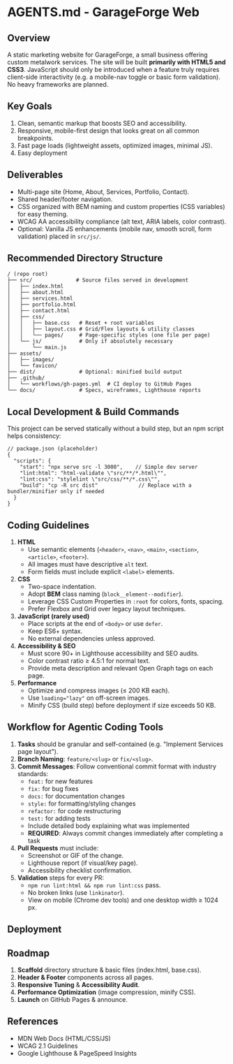 # AGENTS.md - GarageForge Web

## Overview
A static marketing website for GarageForge, a small business offering custom metalwork services. The site will be built **primarily with HTML5 and CSS3**. JavaScript should only be introduced when a feature truly requires client-side interactivity (e.g. a mobile-nav toggle or basic form validation). No heavy frameworks are planned.

## Key Goals
1. Clean, semantic markup that boosts SEO and accessibility.
2. Responsive, mobile-first design that looks great on all common breakpoints.
3. Fast page loads (lightweight assets, optimized images, minimal JS).
4. Easy deployment

## Deliverables
- Multi-page site (Home, About, Services, Portfolio, Contact).
- Shared header/footer navigation.
- CSS organized with BEM naming and custom properties (CSS variables) for easy theming.
- WCAG AA accessibility compliance (alt text, ARIA labels, color contrast).
- Optional: Vanilla JS enhancements (mobile nav, smooth scroll, form validation) placed in `src/js/`.

## Recommended Directory Structure
```
/ (repo root)
├── src/              # Source files served in development
│   ├── index.html
│   ├── about.html
│   ├── services.html
│   ├── portfolio.html
│   ├── contact.html
│   ├── css/
│   │   ├── base.css   # Reset + root variables
│   │   ├── layout.css # Grid/Flex layouts & utility classes
│   │   └── pages/     # Page-specific styles (one file per page)
│   └── js/            # Only if absolutely necessary
│       └── main.js
├── assets/
│   ├── images/
│   └── favicon/
├── dist/              # Optional: minified build output
├── .github/
│   └── workflows/gh-pages.yml  # CI deploy to GitHub Pages
└── docs/              # Specs, wireframes, Lighthouse reports
```

## Local Development & Build Commands
This project can be served statically without a build step, but an npm script helps consistency:

```jsonc
// package.json (placeholder)
{
  "scripts": {
    "start": "npx serve src -l 3000",    // Simple dev server
    "lint:html": "html-validate \"src/**/*.html\"",
    "lint:css": "stylelint \"src/css/**/*.css\"",
    "build": "cp -R src dist"             // Replace with a bundler/minifier only if needed
  }
}
```

## Coding Guidelines
1. **HTML**
   - Use semantic elements (`<header>`, `<nav>`, `<main>`, `<section>`, `<article>`, `<footer>`).
   - All images must have descriptive `alt` text.
   - Form fields must include explicit `<label>` elements.
2. **CSS**
   - Two-space indentation.
   - Adopt **BEM** class naming (`block__element--modifier`).
   - Leverage CSS Custom Properties in `:root` for colors, fonts, spacing.
   - Prefer Flexbox and Grid over legacy layout techniques.
3. **JavaScript (rarely used)**
   - Place scripts at the end of `<body>` or use `defer`.
   - Keep ES6+ syntax.
   - No external dependencies unless approved.
4. **Accessibility & SEO**
   - Must score 90+ in Lighthouse accessibility and SEO audits.
   - Color contrast ratio ≥ 4.5:1 for normal text.
   - Provide meta description and relevant Open Graph tags on each page.
5. **Performance**
   - Optimize and compress images (≤ 200 KB each).
   - Use `loading="lazy"` on off-screen images.
   - Minify CSS (build step) before deployment if size exceeds 50 KB.

## Workflow for Agentic Coding Tools
1. **Tasks** should be granular and self-contained (e.g. "Implement Services page layout").
2. **Branch Naming**: `feature/<slug>` or `fix/<slug>`.
3. **Commit Messages**: Follow conventional commit format with industry standards:
   - `feat:` for new features
   - `fix:` for bug fixes
   - `docs:` for documentation changes
   - `style:` for formatting/styling changes
   - `refactor:` for code restructuring
   - `test:` for adding tests
   - Include detailed body explaining what was implemented
   - **REQUIRED**: Always commit changes immediately after completing a task
4. **Pull Requests** must include:
   - Screenshot or GIF of the change.
   - Lighthouse report (if visual/key page).
   - Accessibility checklist confirmation.
5. **Validation** steps for every PR:
   - `npm run lint:html && npm run lint:css` pass.
   - No broken links (use `linkinator`).
   - View on mobile (Chrome dev tools) and one desktop width ≥ 1024 px.

## Deployment


## Roadmap
1. **Scaffold** directory structure & basic files (index.html, base.css).
2. **Header & Footer** components across all pages.
4. **Responsive Tuning** & **Accessibility Audit**.
5. **Performance Optimization** (image compression, minify CSS).
6. **Launch** on GitHub Pages & announce.

## References
- MDN Web Docs (HTML/CSS/JS)
- WCAG 2.1 Guidelines
- Google Lighthouse & PageSpeed Insights